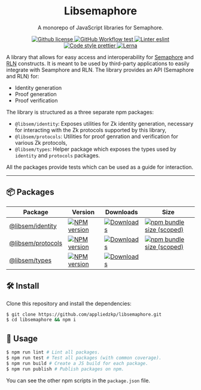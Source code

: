 <p align="center">
    <h1 align="center">
        Libsemaphore
    </h1>
    <p align="center">A monorepo of JavaScript libraries for Semaphore.</p>
</p>

<p align="center">
    <a href="https://github.com/appliedzkp/libsemaphore/blob/master/LICENSE">
        <img alt="Github license" src="https://img.shields.io/github/license/appliedzkp/libsemaphore.svg?style=flat-square">
    </a>
    <a href="https://github.com/appliedzkp/libsemaphore/actions?query=workflow%3Atest">
        <img alt="GitHub Workflow test" src="https://img.shields.io/github/workflow/status/appliedzkp/libsemaphore/test?label=test&style=flat-square&logo=github">
    </a>
    <a href="https://eslint.org/">
        <img alt="Linter eslint" src="https://img.shields.io/badge/linter-eslint-8080f2?style=flat-square&logo=eslint">
    </a>
    <a href="https://prettier.io/">
        <img alt="Code style prettier" src="https://img.shields.io/badge/code%20style-prettier-f8bc45?style=flat-square&logo=prettier">
    </a>
    <a href="https://lerna.js.org/">
        <img alt="Lerna" src="https://img.shields.io/badge/maintained%20with-lerna-8f6899.svg?style=flat-square">
    </a>
</p>

A library that allows for easy access and interoperability for [Semaphore](https://semaphore.appliedzkp.org/) and [RLN](https://medium.com/privacy-scaling-explorations/rate-limiting-nullifier-a-spam-protection-mechanism-for-anonymous-environments-bbe4006a57d) constructs. It is meant to be used by third-party applications to easily integrate with Seamphore and RLN. The library provides an API (Semaphore and RLN) for:

- Identity generation
- Proof generation
- Proof verification

The library is structured as a three separate npm packages:

- `@libsem/identity`: Exposes utilities for Zk identity generation, necessary for interacting with the Zk protocols supported by this library,
- `@libsem/protocols`: Utilities for proof genration and verification for various Zk protocols,
- `@libsem/types`: Helper package which exposes the types used by `identity` and `protocols` packages.

All the packages provide tests which can be used as a guide for interaction.

---

## 📦 Packages

<table>
    <th>Package</th>
    <th>Version</th>
    <th>Downloads</th>
    <th>Size</th>
    <tbody>
        <tr>
            <td>
                <a href="https://github.com/appliedzkp/libsemaphore/tree/master/packages/identity">
                    @libsem/identity
                </a>
            </td>
            <td>
                <!-- NPM version -->
                <a href="https://npmjs.org/package/@libsem/identity">
                    <img src="https://img.shields.io/npm/v/@libsem/identity.svg?style=flat-square" alt="NPM version" />
                </a>
            </td>
            <td>
                <!-- Downloads -->
                <a href="https://npmjs.org/package/@libsem/identity">
                    <img src="https://img.shields.io/npm/dm/@libsem/identity.svg?style=flat-square" alt="Downloads" />
                </a>
            </td>
            <td>
                <!-- Size -->
                <a href="https://bundlephobia.com/package/@libsem/identity">
                    <img src="https://img.shields.io/bundlephobia/minzip/@libsem/identity" alt="npm bundle size (scoped)" />
                </a>
            </td>
        </tr>
        <tr>
            <td>
                <a href="https://github.com/appliedzkp/libsemaphore/tree/master/packages/protocols">
                    @libsem/protocols
                </a>
            </td>
            <td>
                <!-- NPM version -->
                <a href="https://npmjs.org/package/@libsem/protocols">
                    <img src="https://img.shields.io/npm/v/@libsem/protocols.svg?style=flat-square" alt="NPM version" />
                </a>
            </td>
            <td>
                <!-- Downloads -->
                <a href="https://npmjs.org/package/@libsem/protocols">
                    <img src="https://img.shields.io/npm/dm/@libsem/protocols.svg?style=flat-square" alt="Downloads" />
                </a>
            </td>
            <td>
                <!-- Size -->
                <a href="https://bundlephobia.com/package/@libsem/protocols">
                    <img src="https://img.shields.io/bundlephobia/minzip/@libsem/protocols" alt="npm bundle size (scoped)" />
                </a>
            </td>
        </tr>
        <tr>
            <td>
                <a href="https://github.com/appliedzkp/libsemaphore/tree/master/packages/types">
                    @libsem/types
                </a>
            </td>
            <td>
                <!-- NPM version -->
                <a href="https://npmjs.org/package/@libsem/types">
                    <img src="https://img.shields.io/npm/v/@libsem/types.svg?style=flat-square" alt="NPM version" />
                </a>
            </td>
            <td>
                <!-- Downloads -->
                <a href="https://npmjs.org/package/@libsem/types">
                    <img src="https://img.shields.io/npm/dm/@libsem/types.svg?style=flat-square" alt="Downloads" />
                </a>
            </td>
            <td>
                <!-- Size -->
            </td>
        </tr>
    <tbody>
</table>

## 🛠 Install

Clone this repository and install the dependencies:

```bash
$ git clone https://github.com/appliedzkp/libsemaphore.git
$ cd libsemaphore && npm i
```

## 📜 Usage

```bash
$ npm run lint # Lint all packages.
$ npm run test # Test all packages (with common coverage).
$ npm run build # Create a JS build for each package.
$ npm run publish # Publish packages on npm.
```

You can see the other npm scripts in the `package.json` file.
